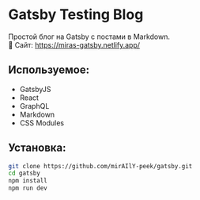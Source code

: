 # Gatsby Testing Blog

Простой блог на Gatsby с постами в Markdown.  
🔗 Сайт: https://miras-gatsby.netlify.app/

## Используемое:
- GatsbyJS
- React
- GraphQL
- Markdown
- CSS Modules

## Установка:
```bash
git clone https://github.com/mirAIlY-peek/gatsby.git
cd gatsby
npm install
npm run dev

